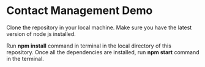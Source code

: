 # Contact Management Demo

Clone the repository in your local machine. Make sure you have the latest version of node js installed.

Run **npm install** command in terminal in the local directory of this repository. Once all the dependencies are installed, run **npm start** command in the terminal. 
